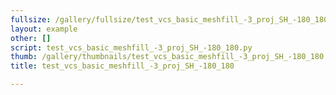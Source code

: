 ```yaml
---
fullsize: /gallery/fullsize/test_vcs_basic_meshfill_-3_proj_SH_-180_180.png
layout: example
other: []
script: test_vcs_basic_meshfill_-3_proj_SH_-180_180.py
thumb: /gallery/thumbnails/test_vcs_basic_meshfill_-3_proj_SH_-180_180.png
title: test_vcs_basic_meshfill_-3_proj_SH_-180_180

---
```

